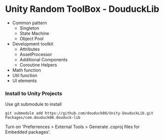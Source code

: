 # Unity Random ToolBox - DouduckLib
* Common pattern
  * Singleton
  * State Machine
  * Object Pool
* Development toolkit
  * Attributes
  * AssetProcessor
  * Additional Components
  * Coroutine Helpers
* Math function
* Util function
* UI elements

### Install to Unity Projects
Use git submodule to install

```bash=
git submodule add https://github.com/douduck08/Unity-DouduckLib.git Packages/com.douduck08.douduck-lib
```

Turn on 'Preferrences > External Tools > Generate .csproj files for Embedded packages'.